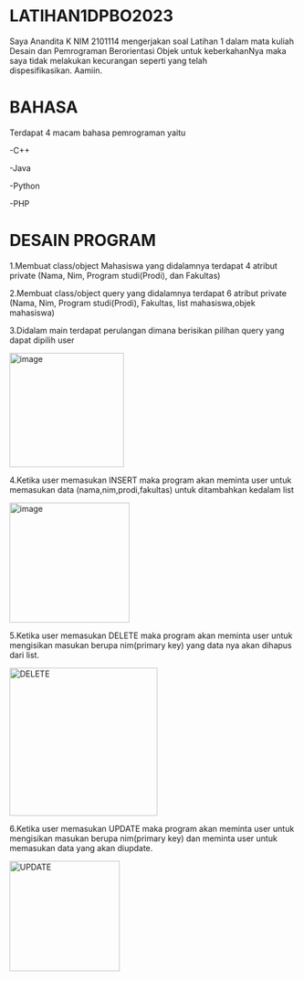 # LATIHAN1DPBO2023
   Saya Anandita K NIM 2101114 mengerjakan soal Latihan 1 dalam mata kuliah
   Desain dan Pemrograman Berorientasi Objek untuk keberkahanNya maka saya 
   tidak melakukan kecurangan seperti yang telah dispesifikasikan. Aamiin. 
   

# BAHASA
Terdapat 4 macam bahasa pemrograman  yaitu 

-C++

-Java

-Python

-PHP

# DESAIN PROGRAM 

1.Membuat class/object Mahasiswa yang didalamnya terdapat 4  atribut private (Nama, Nim, Program studi(Prodi), dan Fakultas)

2.Membuat class/object query yang didalamnya terdapat 6  atribut private (Nama, Nim, Program studi(Prodi), Fakultas, list mahasiswa,objek mahasiswa)

3.Didalam main terdapat perulangan dimana berisikan pilihan query yang dapat dipilih user

   <img width="200" alt="image" src="https://user-images.githubusercontent.com/100897554/219076049-8836eb4a-bb6f-4992-9f35-18bdb7cb8f03.png">
   
4.Ketika user memasukan INSERT maka program akan meminta user untuk memasukan data (nama,nim,prodi,fakultas) untuk ditambahkan kedalam list

<img width="210" alt="image" src="https://user-images.githubusercontent.com/100897554/219081384-7504002f-0733-4867-bdb7-3fc9f23bd29c.png">

5.Ketika user memasukan DELETE maka program akan meminta user untuk mengisikan masukan berupa nim(primary key) yang data nya akan dihapus dari list.

<img width="259" alt="DELETE" src="https://user-images.githubusercontent.com/100897554/219084006-234483eb-3cd1-45ed-b6a8-1ea70f24a3db.png">

6.Ketika user memasukan UPDATE maka program akan meminta user untuk mengisikan masukan berupa nim(primary key) dan meminta user untuk memasukan data yang akan diupdate.

<img width="193" alt="UPDATE" src="https://user-images.githubusercontent.com/100897554/219084117-02276008-0a34-4aa5-8f4b-612a85a48c62.png">



